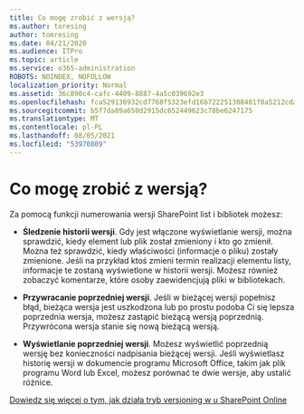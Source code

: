 ```yaml
---
title: Co mogę zrobić z wersją?
ms.author: toresing
author: tomresing
ms.date: 04/21/2020
ms.audience: ITPro
ms.topic: article
ms.service: o365-administration
ROBOTS: NOINDEX, NOFOLLOW
localization_priority: Normal
ms.assetid: 36c890c4-cafc-4409-8887-4a5c039692e3
ms.openlocfilehash: fca529136932cd7768f5323efd16b722251308481f0a5212cda5ac5e7dc591d1
ms.sourcegitcommit: b5f7da89a650d2915dc652449623c78be6247175
ms.translationtype: MT
ms.contentlocale: pl-PL
ms.lasthandoff: 08/05/2021
ms.locfileid: "53970809"
---
```

# <a name="what-can-i-do-with-versioning"></a>Co mogę zrobić z wersją?

Za pomocą funkcji numerowania wersji SharePoint list i bibliotek możesz:
  
- **Śledzenie historii wersji**. Gdy jest włączone wyświetlanie wersji, można sprawdzić, kiedy element lub plik został zmieniony i kto go zmienił. Można też sprawdzić, kiedy właściwości (informacje o pliku) zostały zmienione. Jeśli na przykład ktoś zmieni termin realizacji elementu listy, informacje te zostaną wyświetlone w historii wersji. Możesz również zobaczyć komentarze, które osoby zaewidencjują pliki w bibliotekach. 
    
- **Przywracanie poprzedniej wersji**. Jeśli w bieżącej wersji popełnisz błąd, bieżąca wersja jest uszkodzona lub po prostu podoba Ci się lepsza poprzednia wersja, możesz zastąpić bieżącą wersją poprzednią. Przywrócona wersja stanie się nową bieżącą wersją. 
    
- **Wyświetlanie poprzedniej wersji**. Możesz wyświetlić poprzednią wersję bez konieczności nadpisania bieżącej wersji. Jeśli wyświetlasz historię wersji w dokumencie programu Microsoft Office, takim jak plik programu Word lub Excel, możesz porównać te dwie wersje, aby ustalić różnice. 
    
[Dowiedz się więcej o tym, jak działa tryb versioning w u SharePoint Online](https://go.microsoft.com/fwlink/?linkid=875710)
  

